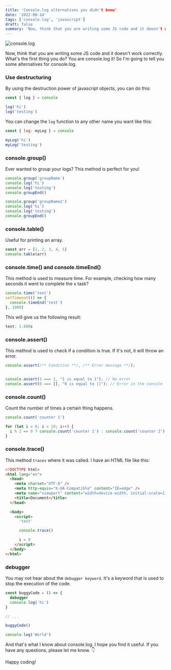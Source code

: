 ```yaml
---
title: 'Console.log alternatives you didn't know'
date: '2022-08-14' 
tags: ['console.log', 'javascript']
draft: false
summary: 'Now, think that you are writing some JS code and it doesn't work correctly. What's the first thing you do? You are console.log it! So I'm going to tell you some alternatives for console.log.'
---
```


![console.log](/static/images/posts/console-log.jpg)

Now, think that you are writing some JS code and it doesn't work correctly. What's the first thing you do? You are console.log it! So I'm going to tell you some alternatives for console.log.

### Use destructuring

By using the destruction power of javascript objects, you can do this:

```javascript
const { log } = console

log('hi')
log('testing')
```

You can change the `log` function to any other name you want like this:

```javascript
const { log: myLog } = console

myLog('hi')
myLog('testing')
```

### console.group()

Ever wanted to group your logs? This method is perfect for you!

```javascript
console.group('groupName')
console.log('hi')
console.log('testing')
console.groupEnd()

console.group('groupName2')
console.log('hi')
console.log('testing')
console.groupEnd()
```

### console.table()

Useful for printing an array.

```javascript
const arr = [1, 2, 3, 4, 5]
console.table(arr)
```

### console.time() and console.timeEnd()

This method is used to measure time. For example, checking how many seconds it went to complete the x task?

```javascript
console.time('test')
setTimeout(() => {
  console.timeEnd('test')
}, 1000)
```

This will give us the following result:

```javascript
test: 1.000s
```

### console.assert()

This method is used to check if a condition is true. If it's not, it will throw an error.

```javascript
console.assert(/** Condition **/, /** Error message **/);


console.assert(1 === 1, "1 is equal to 1"); // No error
console.assert(0 === [], "0 is equal to []"); // Error in the console
```

### console.count()

Count the number of times a certain thing happens.

```javascript
console.count('counter 1')

for (let i = 0; i < 10; i++) {
  i % 2 == 0 ? console.count('counter 1') : console.count('counter 2')
}
```

### console.trace()

This method `traces` where it was called. I have an HTML file like this:

```html
<!DOCTYPE html>
<html lang="en">
  <head>
    <meta charset="UTF-8" />
    <meta http-equiv="X-UA-Compatible" content="IE=edge" />
    <meta name="viewport" content="width=device-width, initial-scale=1.0" />
    <title>Document</title>
  </head>

  <body>
    <script>
      'test'

      console.trace()

      i = 0
    </script>
  </body>
</html>
```

### debugger

You may not hear about the `debugger keyword`. It's a keyword that is used to stop the execution of the code.

```javascript
const buggyCode = () => {
  debugger
  console.log('hi')
}

// ...

buggyCode()

console.log('World')
```

And that's what I know about console.log. I hope you find it useful. If you have any questions, please let me know.
👇

Happy coding!
